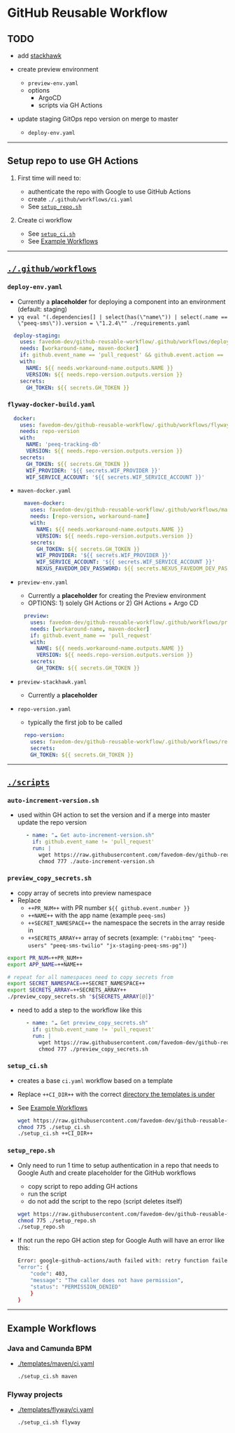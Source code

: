 # GitHub Reusable Workflow

## TODO

- add [stackhawk](https://docs.stackhawk.com/continuous-integration/github-actions.html)

- create preview environment
  - `preview-env.yaml`
  - options
    - ArgoCD
    - scripts via GH Actions

- update staging GitOps repo version on merge to master
  - `deploy-env.yaml`

---

## Setup repo to use GH Actions

1. First time will need to:
    - authenticate the repo with Google to use GitHub Actions
    - create `./.github/workflows/ci.yaml`
    - See [`setup_repo.sh`](#setupreposh)

1. Create ci workflow
    - See [`setup_ci.sh`](#setupcish)
    - See [Example Workflows](#example-workflows)

---

## [`./.github/workflows`](./.github/workflows)

### `deploy-env.yaml`
- Currently a **placeholder** for deploying a component into an environment (default: staging)
- `yq eval "(.dependencies[] | select(has(\"name\")) | select(.name == \"peeq-sms\")).version = \"1.2.4\"" ./requirements.yaml`

```yaml
  deploy-staging:
    uses: favedom-dev/github-reusable-workflow/.github/workflows/deploy-env.yaml@master
    needs: [workaround-name, maven-docker]
    if: github.event_name == 'pull_request' && github.event.action == 'closed' && github.event.pull_request.merged == true
    with:
      NAME: ${{ needs.workaround-name.outputs.NAME }}
      VERSION: ${{ needs.repo-version.outputs.version }}
    secrets:
      GH_TOKEN: ${{ secrets.GH_TOKEN }}
```

### `flyway-docker-build.yaml`

```yaml
  docker:
    uses: favedom-dev/github-reusable-workflow/.github/workflows/flyway-docker-build.yaml@master
    needs: repo-version
    with:
      NAME: 'peeq-tracking-db'
      VERSION: ${{ needs.repo-version.outputs.version }}
    secrets:
      GH_TOKEN: ${{ secrets.GH_TOKEN }}
      WIF_PROVIDER: '${{ secrets.WIF_PROVIDER }}'
      WIF_SERVICE_ACCOUNT: '${{ secrets.WIF_SERVICE_ACCOUNT }}'
```

- `maven-docker.yaml`

  ```yaml
    maven-docker:
      uses: favedom-dev/github-reusable-workflow/.github/workflows/maven-docker.yaml@master
      needs: [repo-version, workaround-name]
      with:
        NAME: ${{ needs.workaround-name.outputs.NAME }}
        VERSION: ${{ needs.repo-version.outputs.version }}
      secrets:
        GH_TOKEN: ${{ secrets.GH_TOKEN }}
        WIF_PROVIDER: '${{ secrets.WIF_PROVIDER }}'
        WIF_SERVICE_ACCOUNT: '${{ secrets.WIF_SERVICE_ACCOUNT }}'
        NEXUS_FAVEDOM_DEV_PASSWORD: ${{ secrets.NEXUS_FAVEDOM_DEV_PASSWORD }}
  ```

- `preview-env.yaml`
  - Currently a **placeholder** for creating the Preview environment
  - OPTIONS: 1) solely GH Actions or 2) GH Actions + Argo CD

  ```yaml
    preview:
      uses: favedom-dev/github-reusable-workflow/.github/workflows/preview-env.yaml@master
      needs: [workaround-name, maven-docker]
      if: github.event_name == 'pull_request'
      with:
        NAME: ${{ needs.workaround-name.outputs.NAME }}
        VERSION: ${{ needs.repo-version.outputs.version }}
      secrets:
        GH_TOKEN: ${{ secrets.GH_TOKEN }}
  ```

- `preview-stackhawk.yaml`
  - Currently a **placeholder**

- `repo-version.yaml`
  - typically the first job to be called

  ```yaml
    repo-version:
      uses: favedom-dev/github-reusable-workflow/.github/workflows/repo-version.yaml@master
      secrets:
      GH_TOKEN: ${{ secrets.GH_TOKEN }}
  ```

---

## [`./scripts`](./scripts)

### `auto-increment-version.sh`
- used within GH action to set the version and if a merge into master update the repo version

```yaml
      - name: "☁️ Get auto-increment-version.sh"
        if: github.event_name != 'pull_request'
        run: |
          wget https://raw.githubusercontent.com/favedom-dev/github-reusable-workflow/master/scripts/auto-increment-version.sh
          chmod 777 ./auto-increment-version.sh
```

### `preview_copy_secrets.sh`
- copy array of secrets into preview namespace
- Replace
  - `++PR_NUM++` with PR number `${{ github.event.number }}`
  - `++NAME++` with the app name (example `peeq-sms`)
  - `++SECRET_NAMESPACE++` the namespace the secrets in the array reside in
  - `++SECRETS_ARRAY++` array of secrets (example: `("rabbitmq" "peeq-users" "peeq-sms-twilio" "jx-staging-peeq-sms-pg")`)

```bash
export PR_NUM=++PR_NUM++
export APP_NAME=++NAME++

# repeat for all namespaces need to copy secrets from
export SECRET_NAMESPACE=++SECRET_NAMESPACE++
export SECRETS_ARRAY=++SECRETS_ARRAY++
./preview_copy_secrets.sh "${SECRETS_ARRAY[@]}"
```

- need to add a step to the workflow like this

```yaml
      - name: "☁️ Get preview_copy_secrets.sh"
        if: github.event_name != 'pull_request'
        run: |
          wget https://raw.githubusercontent.com/favedom-dev/github-reusable-workflow/master/scripts/preview_copy_secrets.sh
          chmod 777 ./preview_copy_secrets.sh
```

### `setup_ci.sh`
- creates a base `ci.yaml` workflow based on a template
- Replace `++CI_DIR++` with the correct [directory the templates is under](https://github.com/favedom-dev/github-reusable-workflow/tree/master/templates)
- See [Example Workflows](#example-workflows)

  ```bash
  wget https://raw.githubusercontent.com/favedom-dev/github-reusable-workflow/master/scripts/setup_ci.sh
  chmod 775 ./setup_ci.sh
  ./setup_ci.sh ++CI_DIR++
    ```

### `setup_repo.sh`
- Only need to run 1 time to setup authentication in a repo that needs to Google Auth and create placeholder for the GitHub workflows
  - copy script to repo adding GH actions
  - run the script
  - do not add the script to the repo (script deletes itself)

  ```bash
  wget https://raw.githubusercontent.com/favedom-dev/github-reusable-workflow/master/scripts/setup_repo.sh
  chmod 775 ./setup_repo.sh
  ./setup_repo.sh
  ```

- If not run the repo GH action step for Google Auth will have an error like this:

  ```bash
  Error: google-github-actions/auth failed with: retry function failed with 0 attempts: failed to generate Google Cloud access token for ***: {
  "error": {
      "code": 403,
      "message": "The caller does not have permission",
      "status": "PERMISSION_DENIED"
      }
  }
  ```

---

## Example Workflows

### **Java** and **Camunda BPM**

- [./templates/maven/ci.yaml](/templates/maven/ci.yaml)

    ```bash
    ./setup_ci.sh maven
    ```

### Flyway projects

- [./templates/flyway/ci.yaml](/templates/flyway/ci.yaml)

    ```bash
    ./setup_ci.sh flyway
    ```
